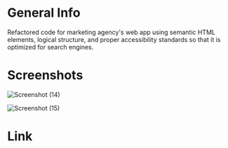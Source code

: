 # General Info
Refactored code for marketing agency's web app using semantic HTML elements, logical structure, and proper accessibility standards so that it is optimized for search engines.

# Screenshots
![Screenshot (14)](https://user-images.githubusercontent.com/106113692/174084847-54b585b3-1aed-4b21-bb16-5bc022a9f725.png)

![Screenshot (15)](https://user-images.githubusercontent.com/106113692/174084867-49a18f40-badf-4370-8139-fa3f6e3d275d.png)

# Link

